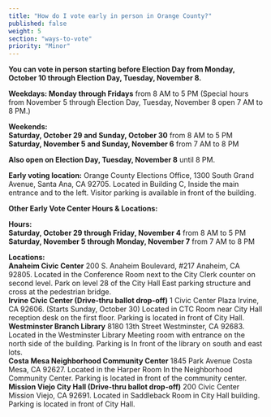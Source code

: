 ```yaml
---
title: "How do I vote early in person in Orange County?"
published: false
weight: 5
section: "ways-to-vote"
priority: "Minor"
---
```


**You can vote in person starting before Election Day from Monday, October 10 through Election Day, Tuesday, November 8.**  

**Weekdays: Monday through Fridays** from 8 AM to 5 PM (Special hours from November 5 through Election Day, Tuesday, November 8 open 7 AM to 8 PM.)  

**Weekends:**  
**Saturday, October 29 and Sunday, October 30** from 8 AM to 5 PM  
**Saturday, November 5 and Sunday, November 6** from 7 AM to 8 PM  

**Also open on Election Day, Tuesday, November 8** until 8 PM.  

**Early voting location:** Orange County Elections Office, 1300 South Grand Avenue, Santa Ana, CA 92705. Located in Building C, Inside the main entrance and to the left. Visitor parking is available in front of the building.  

**Other Early Vote Center Hours & Locations:**  

**Hours:**  
**Saturday, October 29 through Friday, November 4** from 8 AM to 5 PM  
**Saturday, November 5 through Monday, November 7** from 7 AM to 8 PM  

**Locations:**  
**Anaheim Civic Center** 200 S. Anaheim Boulevard, #217 Anaheim, CA 92805. Located in the Conference Room next to the City Clerk counter on second level. Park on level 28 of the City Hall East parking structure and cross at the pedestrian bridge.  
**Irvine Civic Center (Drive-thru ballot drop-off)** 1 Civic Center Plaza Irvine, CA 92606. (Starts Sunday, October 30) Located in CTC Room near City Hall reception desk on the first floor. Parking is located in front of City Hall.  
**Westminster Branch Library** 8180 13th Street Westminster, CA 92683. Located in the Westminster Library Meeting room with entrance on the north side of the building. Parking is In front of the library on south and east lots.  
**Costa Mesa Neighborhood Community Center** 1845 Park Avenue Costa Mesa, CA 92627. Located in the Harper Room In the Neighborhood Community Center. Parking is located in front of the community center.  
**Mission Viejo City Hall (Drive-thru ballot drop-off)** 200 Civic Center Mission Viejo,  CA 92691. Located  in Saddleback Room in City Hall building. Parking is located in front of City Hall.  
